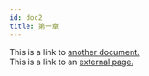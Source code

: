 ```yaml
---
id: doc2
title: 第一章
---
```


This is a link to [another document.](doc3.md)  
This is a link to an [external page.](http://www.example.com)
